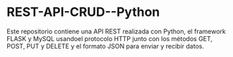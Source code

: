 # REST-API-CRUD--Python
Este repositorio contiene una API REST realizada con Python, el framework FLASK y MySQL usandoel protocolo HTTP junto con los métodos GET, POST, PUT y DELETE y el formato JSON para enviar y recibir datos.
